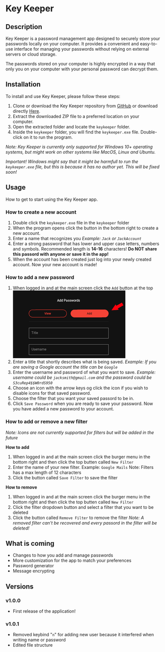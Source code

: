 # Key Keeper

## Description
Key Keeper is a password management app designed to securely store your passwords locally on your computer. It provides a convenient and easy-to-use interface for managing your passwords without relying on external servers or cloud storage.

The passwords stored on your computer is highly encrypted in a way that only you on your computer with your personal password can decrypt them.

## Installation
To install and use Key Keeper, please follow these steps:

1. Clone or download the Key Keeper repository from [GitHub](https://github.com/RobertArnosson/keykeeper_exe) or download directly [Here](https://github.com/RobertArnosson/keykeeper_exe/archive/refs/heads/main.zip).
2. Extract the downloaded ZIP file to a preferred location on your computer.
3. Open the extracted folder and locate the `keykeeper` folder.
4. Inside the `keykeeper` folder, you will find the `keykeeper.exe` file. Double-click on it to run the program.

*Note: Key Keeper is currently only supported for Windows 10+ operating systems, but might work on other systems like MacOS, Linux and Ubuntu.*

*Important! Windows might say that it might be harmfull to run the `keykeeper.exe` file, but this is because it has no author yet. This will be fixed soon!*

## Usage
How to get to start using the Key Keeper app.

### How to create a new account 
1. Double click the `keykeeper.exe` file in the `keykeeper` folder
2. When the program opens click the button in the bottom right to create a new account.
3. Enter a name that recognizes you *Example: `Jack` or `JackAccount`*
4. Enter a strong password that has lower and upper case letters, numbers and symbols. Recommended length is **14-16** characters! **Do NOT share this passord with anyone or save it in the app!**
5. When the account has been created just log into your newly created account.
Now your new account is made!

### How to add a new password
1. When logged in and at the main screen click the `Add` button at the top
![Add button position](https://github.com/RobertArnosson/keykeeper_exe/blob/v1.1.0/assets/keykeeper_add_password_button.png)
2. Enter a title that shortly describes what is being saved. *Example: If you are saving a Google account the title can be `Google`*
3. Enter the username and password of what you want to save. *Example: username could be `jacksmith@gmail.com` and the password could be `S3cuRep4$$W0rdS950`*
4. Choose an icon with the arrow keys og click the icon if you wish to disable icons for that saved password.
6. Choose the filter that you want your saved passord to be in.
7. Click `Save Password` when you are ready to save your password.
Now you have added a new password to your account.

### How to add or remove a new filter
*Note: Icons are not currently supported for filters but will be added in the future*

**How to add**
1. When logged in and at the main screen click the burger menu in the bottom right and then click the top butten called `New Filter`
2. Enter the name of your new filter. Example: `Google Mails` Note: Filters has a max length of 12 characters
3. Click the button called `Save Filter` to save the filter

**How to remove**
1. When logged in and at the main screen click the burger menu in the bottom right and then click the top butten called `New Filter`
2. Click the filter dropdown button and select a filter that you want to be deleted
3. Click the button called `Remove Filter` to remove the filter *Note: A removed filter can't be recovered and every passord in the filter will be deleted!*

## What is coming
- Changes to how you add and manage passwords
- More customization for the app to match your preferences
- Password generator
- Message encrypting

## Versions

### v1.0.0
- First release of the application!

### v1.0.1
- Removed keybind "`n`" for adding new user because it interfered when writing name or password
- Edited file structure
